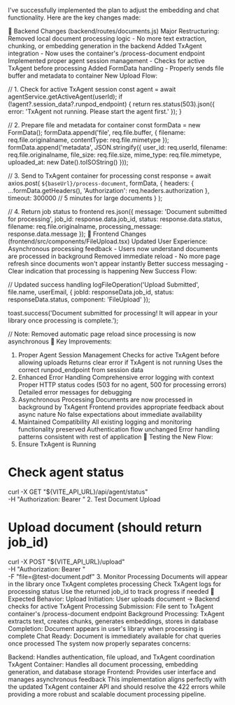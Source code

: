 I've successfully implemented the plan to adjust the embedding and chat functionality. Here are the key changes made:

🔄 Backend Changes (backend/routes/documents.js)
Major Restructuring:
Removed local document processing logic - No more text extraction, chunking, or embedding generation in the backend
Added TxAgent integration - Now uses the container's /process-document endpoint
Implemented proper agent session management - Checks for active TxAgent before processing
Added FormData handling - Properly sends file buffer and metadata to container
New Upload Flow:

// 1. Check for active TxAgent session
const agent = await agentService.getActiveAgent(userId);
if (!agent?.session_data?.runpod_endpoint) {
  return res.status(503).json({ 
    error: 'TxAgent not running. Please start the agent first.' 
  });
}

// 2. Prepare file and metadata for container
const formData = new FormData();
formData.append('file', req.file.buffer, {
  filename: req.file.originalname,
  contentType: req.file.mimetype
});
formData.append('metadata', JSON.stringify({
  user_id: req.userId,
  filename: req.file.originalname,
  file_size: req.file.size,
  mime_type: req.file.mimetype,
  uploaded_at: new Date().toISOString()
}));

// 3. Send to TxAgent container for processing
const response = await axios.post(
  `${baseUrl}/process-document`,
  formData,
  { 
    headers: { 
      ...formData.getHeaders(),
      'Authorization': req.headers.authorization 
    },
    timeout: 300000 // 5 minutes for large documents
  }
);

// 4. Return job status to frontend
res.json({
  message: 'Document submitted for processing',
  job_id: response.data.job_id,
  status: response.data.status,
  filename: req.file.originalname,
  processing_message: response.data.message
});
🎨 Frontend Changes (frontend/src/components/FileUpload.tsx)
Updated User Experience:
Asynchronous processing feedback - Users now understand documents are processed in background
Removed immediate reload - No more page refresh since documents won't appear instantly
Better success messaging - Clear indication that processing is happening
New Success Flow:

// Updated success handling
logFileOperation('Upload Submitted', file.name, userEmail, {
  jobId: responseData.job_id,
  status: responseData.status,
  component: 'FileUpload'
});

toast.success('Document submitted for processing! It will appear in your library once processing is complete.');

// Note: Removed automatic page reload since processing is now asynchronous
🔧 Key Improvements:
1. Proper Agent Session Management
Checks for active TxAgent before allowing uploads
Returns clear error if TxAgent is not running
Uses the correct runpod_endpoint from session data
2. Enhanced Error Handling
Comprehensive error logging with context
Proper HTTP status codes (503 for no agent, 500 for processing errors)
Detailed error messages for debugging
3. Asynchronous Processing
Documents are now processed in background by TxAgent
Frontend provides appropriate feedback about async nature
No false expectations about immediate availability
4. Maintained Compatibility
All existing logging and monitoring functionality preserved
Authentication flow unchanged
Error handling patterns consistent with rest of application
🧪 Testing the New Flow:
1. Ensure TxAgent is Running

# Check agent status
curl -X GET "${VITE_API_URL}/api/agent/status" \
  -H "Authorization: Bearer <token>"
2. Test Document Upload

# Upload document (should return job_id)
curl -X POST "${VITE_API_URL}/upload" \
  -H "Authorization: Bearer <token>" \
  -F "file=@test-document.pdf"
3. Monitor Processing
Documents will appear in the library once TxAgent completes processing
Check TxAgent logs for processing status
Use the returned job_id to track progress if needed
🎯 Expected Behavior:
Upload Initiation: User uploads document → Backend checks for active TxAgent
Processing Submission: File sent to TxAgent container's /process-document endpoint
Background Processing: TxAgent extracts text, creates chunks, generates embeddings, stores in database
Completion: Document appears in user's library when processing is complete
Chat Ready: Document is immediately available for chat queries once processed
The system now properly separates concerns:

Backend: Handles authentication, file upload, and TxAgent coordination
TxAgent Container: Handles all document processing, embedding generation, and database storage
Frontend: Provides user interface and manages asynchronous feedback
This implementation aligns perfectly with the updated TxAgent container API and should resolve the 422 errors while providing a more robust and scalable document processing pipeline.